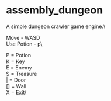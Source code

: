 # assembly_dungeon
A simple dungeon crawler game engine.\ 

Move - WASD\
Use Potion - p\

P  = Potion\
K  = Key\
E  = Enemy\
$  = Treasure\
|  = Door\
[] = Wall\
X  = Exit\
